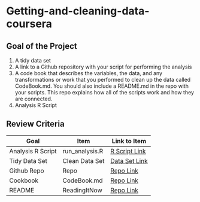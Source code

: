 # Getting-and-cleaning-data-coursera

## Goal of the Project
1. A tidy data set 
2. A link to a Github repository with your script for performing the analysis 
3. A code book that describes the variables, the data, and any transformations or work that you performed to clean up the data called CodeBook.md. You should also include a README.md in the repo with your scripts. This repo explains how all of the scripts work and how they are connected.
4. Analysis R Script

## Review Criteria

Goal | Item | Link to Item
--- | --- | ---
Analysis R Script |  run_analysis.R |  [R Script Link](https://github.com/eashangill/Getting-and-cleaning-data-coursera/run_analysis.R "run_analysis.R")
Tidy Data Set |  Clean Data Set |  [Data Set Link](https://github.com/eashangill/Getting-and-cleaning-data-coursera/tidyData.txt "tidyData.txt")
Github Repo | Repo |  [Repo Link](https://github.com/eashangill/Getting-and-cleaning-data-coursera "Click to go to Repo")
Cookbook | CodeBook.md |  [Repo Link](https://github.com/eashangill/Getting-and-cleaning-data-coursera/CodeBook.md "CodeBook.md")
README | ReadingItNow |  [Repo Link](https://github.com/eashangill/Getting-and-cleaning-data-coursera/blob/master/README.md "README.md")

